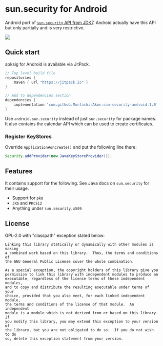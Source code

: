 # sun.security for Android

Android port of [`sun.security` API from JDK7](http://hg.openjdk.java.net/jdk7/jdk7/jdk/file/9b8c96f96a0f/src/share/classes/sun/security). Android actually have this API but only partially and is very restrictive.

[![](https://jitpack.io/v/MuntashirAkon/sun-security-android.svg)](https://jitpack.io/#MuntashirAkon/sun-security-android)

## Quick start
apksig for Android is available via JitPack.

```groovy
// Top level build file
repositories {
    maven { url "https://jitpack.io" }
}

// Add to dependencies section
dependencies {
    implementation 'com.github.MuntashirAkon:sun-security-android:1.0'
}
```

Use `android.sun.security` instead of just `sun.security` for package names. It also contains the calendar API which can be used to create certificates.

### Register KeyStores
Override `Application#onCreate()` and put the following line there:
```java
Security.addProvider(new JavaKeyStoreProvider());
```

## Features
It contains support for the following. See Java docs on `sun.security` for their usage.
  * Support for `pk8`
  * `JKS` and `PKCS12`
  * Anything under `sun.security.x509`

## License
GPL-2.0 with "classpath" exception stated below:

```
Linking this library statically or dynamically with other modules is making
a combined work based on this library.  Thus, the terms and conditions of
the GNU General Public License cover the whole combination.

As a special exception, the copyright holders of this library give you
permission to link this library with independent modules to produce an
executable, regardless of the license terms of these independent modules,
and to copy and distribute the resulting executable under terms of your
choice, provided that you also meet, for each linked independent module,
the terms and conditions of the license of that module.  An independent
module is a module which is not derived from or based on this library.  If
you modify this library, you may extend this exception to your version of
the library, but you are not obligated to do so.  If you do not wish to do
so, delete this exception statement from your version.
```
